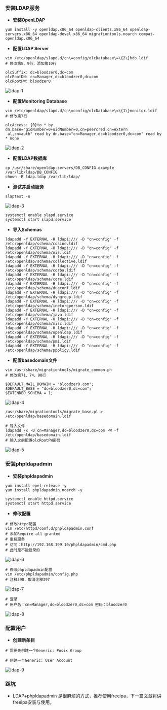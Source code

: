 ### 安装LDAP服务
* **安装OpenLDAP**

```
yum install -y openldap.x86_64 openldap-clients.x86_64 openldap-servers.x86_64 openldap-devel.x86_64 migrationtools.noarch compat-openldap.x86_64
```

* **配置LDAP Server**

```
vim /etc/openldap/slapd.d/cn\=config/olcDatabase\=\{2\}hdb.ldif
# 修改第8、9行，添加第10行
```

```
olcSuffix: dc=bloodzer0,dc=com
olcRootDN: cn=Manager,dc=bloodzer0,dc=com
olcRootPW: bloodzer0
```

![ldap-1](https://github.com/bloodzer0/Enterprise_Security_Build--Open_Source/raw/master/Miscellaneous/Operating%20System/img/ldap-1.png)


* **配置Monitoring Database**

```
vim /etc/openldap/slapd.d/cn\=config/olcDatabase\=\{1\}monitor.ldif
# 修改第7行
```

```
olcAccess: {0}to * by dn.base="gidNumber=0+uidNumber=0,cn=peercred,cn=extern
 al,cn=auth" read by dn.base="cn=Manager,dc=bloodzer0,dc=com" read by * none
```

![ldap-2](https://github.com/bloodzer0/Enterprise_Security_Build--Open_Source/raw/master/Miscellaneous/Operating%20System/img/ldap-2.png)

* **配置LDAP数据库**

```
cp /usr/share/openldap-servers/DB_CONFIG.example /var/lib/ldap/DB_CONFIG
chown -R ldap.ldap /var/lib/ldap/
```

* **测试并启动服务**

```
slaptest -u
```

![ldap-3](https://github.com/bloodzer0/Enterprise_Security_Build--Open_Source/raw/master/Miscellaneous/Operating%20System/img/ldap-3.png)

```
systemctl enable slapd.service
systemctl start slapd.service
```

* **导入Schemas**


```
ldapadd -Y EXTERNAL -H ldapi:/// -D "cn=config" -f /etc/openldap/schema/cosine.ldif 
ldapadd -Y EXTERNAL -H ldapi:/// -D "cn=config" -f /etc/openldap/schema/nis.ldif 
ldapadd -Y EXTERNAL -H ldapi:/// -D "cn=config" -f /etc/openldap/schema/collective.ldif 
ldapadd -Y EXTERNAL -H ldapi:/// -D "cn=config" -f /etc/openldap/schema/corba.ldif 
ldapadd -Y EXTERNAL -H ldapi:/// -D "cn=config" -f /etc/openldap/schema/core.ldif 
ldapadd -Y EXTERNAL -H ldapi:/// -D "cn=config" -f /etc/openldap/schema/duaconf.ldif 
ldapadd -Y EXTERNAL -H ldapi:/// -D "cn=config" -f /etc/openldap/schema/dyngroup.ldif 
ldapadd -Y EXTERNAL -H ldapi:/// -D "cn=config" -f /etc/openldap/schema/inetorgperson.ldif 
ldapadd -Y EXTERNAL -H ldapi:/// -D "cn=config" -f /etc/openldap/schema/java.ldif 
ldapadd -Y EXTERNAL -H ldapi:/// -D "cn=config" -f /etc/openldap/schema/misc.ldif 
ldapadd -Y EXTERNAL -H ldapi:/// -D "cn=config" -f /etc/openldap/schema/openldap.ldif 
ldapadd -Y EXTERNAL -H ldapi:/// -D "cn=config" -f /etc/openldap/schema/pmi.ldif 
ldapadd -Y EXTERNAL -H ldapi:/// -D "cn=config" -f /etc/openldap/schema/ppolicy.ldif
```

* **配置basedomain文件**

```
vim /usr/share/migrationtools/migrate_common.ph
# 修改第71、74、90行
```

```
$DEFAULT_MAIL_DOMAIN = "bloodzer0.com";
$DEFAULT_BASE = "dc=bloodzer0,dc=com";
$EXTENDED_SCHEMA = 1;
```

![ldap-4](https://github.com/bloodzer0/Enterprise_Security_Build--Open_Source/raw/master/Miscellaneous/Operating%20System/img/ldap-4.png)

```
/usr/share/migrationtools/migrate_base.pl > /etc/openldap/basedomain.ldif

# 导入文件
ldapadd -x -D cn=Manager,dc=bloodzer0,dc=com -W -f /etc/openldap/basedomain.ldif
# 输入之前配置olcRootPW密码
```

![ldap-5](https://github.com/bloodzer0/Enterprise_Security_Build--Open_Source/raw/master/Miscellaneous/Operating%20System/img/ldap-5.png)

### 安装phpldapadmin
* **安装phpldapadmin**

```
yum install epel-release -y
yum install phpldapadmin.noarch -y

systemctl enable httpd.service
systemctl start httpd.service
```

* **修改配置**

```
# 修改httpd配置
vim /etc/httpd/conf.d/phpldapadmin.conf
# 添加Require all granted
# 重启服务
# 访问：http://192.168.199.10/phpldapadmin/cmd.php
# 此时是不能登录的
```

![ldap-6](https://github.com/bloodzer0/Enterprise_Security_Build--Open_Source/raw/master/Miscellaneous/Operating%20System/img/ldap-6.png)

```
# 修改phpldapadmin配置
vim /etc/phpldapadmin/config.php
# 注释398，取消注释397
```

![ldap-7](https://github.com/bloodzer0/Enterprise_Security_Build--Open_Source/raw/master/Miscellaneous/Operating%20System/img/ldap-7.png)

```
# 登录
# 用户名：cn=Manager,dc=bloodzer0,dc=com 密码：bloodzer0
```

![ldap-8](https://github.com/bloodzer0/Enterprise_Security_Build--Open_Source/raw/master/Miscellaneous/Operating%20System/img/ldap-8.png)

### 配置用户
* **创建新条目**

```
# 需要先创建一个Generic: Posix Group

# 创建一个Generic: User Account
```

![ldap-9](https://github.com/bloodzer0/Enterprise_Security_Build--Open_Source/raw/master/Miscellaneous/Operating%20System/img/ldap-9.png)


### 踩坑
* LDAP+phpldapadmin 是很麻烦的方式，推荐使用freeipa，下一篇文章将讲freeipa安装与使用。
